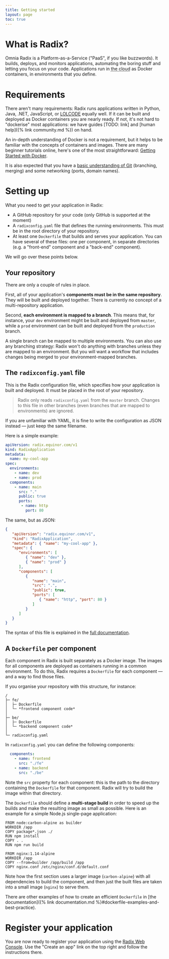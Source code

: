 ```yaml
---
title: Getting started
layout: page
toc: true
---
```


# What is Radix?

Omnia Radix is a Platform-as-a-Service ("PaaS", if you like buzzwords). It builds, deploys, and monitors applications, automating the boring stuff and letting you focus on your code. Applications run in <abbr title="someone else's computer">the cloud</abbr> as Docker containers, in environments that you define.

# Requirements

There aren't many requirements: Radix runs applications written in Python, Java, .NET, JavaScript, or [LOLCODE](https://en.wikipedia.org/wiki/LOLCODE) equally well. If it can be built and deployed as Docker containers you are nearly ready. If not, it's not hard to "dockerise" most applications: we have guides [TODO: link] and [human help]({% link community.md %}) on hand.

An in-depth understanding of Docker is not a requirement, but it helps to be familiar with the concepts of containers and images. There are many beginner tutorials online, here's one of the most straightforward: [Getting Started with Docker](https://scotch.io/tutorials/getting-started-with-docker).

It is also expected that you have a [basic understanding of Git](http://rogerdudler.github.io/git-guide/) (branching, merging) and some networking (ports, domain names).

# Setting up

What you need to get your application in Radix:

- A GitHub repository for your code (only GitHub is supported at the moment)
- A `radixconfig.yaml` file that defines the running environments. This must be in the root directory of your repository.
- At least one `Dockerfile` that builds and serves your application. You can have several of these files: one per component, in separate directories (e.g. a "front-end" component and a "back-end" component).

We will go over these points below.

## Your repository

There are only a couple of rules in place.

First, all of your application's **components must be in the same repository**. They will be built and deployed together. There is currently no concept of a multi-repository application.

Second, **each environment is mapped to a branch**. This means that, for instance, your `dev` environment might be built and deployed from `master`, while a `prod` environment can be built and deployed from the `production` branch.

A single branch can be mapped to multiple environments. You can also use any branching strategy: Radix won't do anything with branches unless they are mapped to an environment. But you will want a workflow that includes changes being merged to your environment-mapped branches.

## The `radixconfig.yaml` file

This is the Radix configuration file, which specifies how your application is built and deployed. It must be placed in the root of your repository.

> Radix only reads `radixconfig.yaml` from the `master` branch. Changes to this file in other branches (even branches that are mapped to environments) are ignored.

If you are unfamiliar with YAML, it is fine to write the configuration as JSON instead — just keep the same filename.

Here is a simple example:

```yaml
apiVersion: radix.equinor.com/v1
kind: RadixApplication
metadata:
  name: my-cool-app
spec:
  environments:
    - name: dev
    - name: prod
  components:
    - name: main
      src: "."
      public: true
      ports:
       - name: http
         port: 80
```

The same, but as JSON:

```json
{
   "apiVersion": "radix.equinor.com/v1",
   "kind": "RadixApplication",
   "metadata": { "name": "my-cool-app" },
   "spec": {
      "environments": [
         { "name": "dev" },
         { "name": "prod" }
      ],
      "components": [
         {
            "name": "main",
            "src": ".",
            "public": true,
            "ports": [
               { "name": "http", "port": 80 }
            ]
         }
      ]
   }
}
```

The syntax of this file is explained in the [full documentation](https://github.com/Statoil/radix-operator/blob/master/docs/radixconfig.md).

## A `Dockerfile` per component

Each component in Radix is built separately as a Docker image. The images for all components are deployed as containers running in a common environment. To do this, Radix requires a `Dockerfile` for each component — and a way to find those files.

If you organise your repository with this structure, for instance:

```
/
├─ fe/
│  ├─ Dockerfile
│  └─ *frontend component code*
│
├─ be/
│  ├─ Dockerfile
│  └─ *backend component code*
│
└─ radixconfig.yaml
```

In `radixconfig.yaml` you can define the following components:

```yaml
  components:
    - name: frontend
      src: "./fe"
    - name: backend
      src: "./be"
```

Note the `src` property for each component: this is the path to the directory containing the `Dockerfile` for that component. Radix will try to build the image within that directory.

The `Dockerfile` should define a **multi-stage build** in order to speed up the builds and make the resulting image as small as possible. Here is an example for a simple Node.js single-page application:

```docker
FROM node:carbon-alpine as builder
WORKDIR /app
COPY package*.json ./
RUN npm install
COPY . .
RUN npm run build

FROM nginx:1.14-alpine
WORKDIR /app
COPY --from=builder /app/build /app
COPY nginx.conf /etc/nginx/conf.d/default.conf
```

Note how the first section uses a larger image (`carbon-alpine`) with all dependencies to build the component, and then just the built files are taken into a small image (`nginx`) to serve them.

There are other examples of how to create an efficient `Dockerfile` in [the documentation]({% link documentation.md %}#dockerfile-examples-and-best-practice).

# Register your application

You are now ready to register your application using the [Radix Web Console](https://web-radix-web-console-prod.playground-master-42.dev.radix.equinor.com). Use the "Create an app" link on the top right and follow the instructions there.
